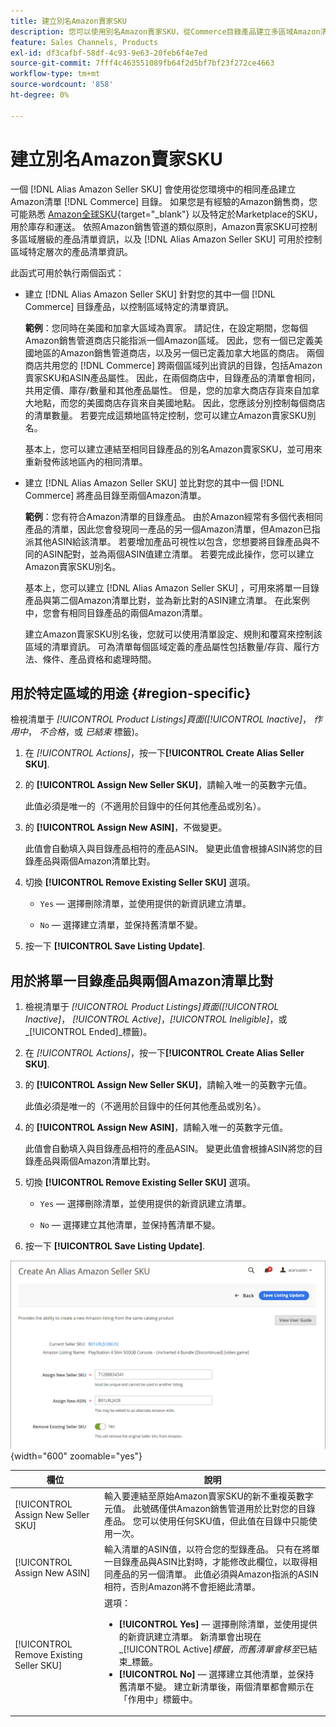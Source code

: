 ```yaml
---
title: 建立別名Amazon賣家SKU
description: 您可以使用別名Amazon賣家SKU，從Commerce目錄產品建立多區域Amazon清單。
feature: Sales Channels, Products
exl-id: df3cafbf-58df-4c93-9e63-20feb6f4e7ed
source-git-commit: 7fff4c463551089fb64f2d5bf7bf23f272ce4663
workflow-type: tm+mt
source-wordcount: '858'
ht-degree: 0%

---
```


# 建立別名Amazon賣家SKU

一個 [!DNL Alias Amazon Seller SKU] 會使用從您環境中的相同產品建立Amazon清單 [!DNL Commerce] 目錄。 如果您是有經驗的Amazon銷售商，您可能熟悉 [Amazon全球SKU](https://sellercentral.amazon.com/gp/help/external/help.html?itemID=201394090){target="_blank"} 以及特定於Marketplace的SKU，用於庫存和運送。 依照Amazon銷售管道的類似原則，Amazon賣家SKU可控制多區域層級的產品清單資訊，以及 [!DNL Alias Amazon Seller SKU] 可用於控制區域特定層次的產品清單資訊。

此函式可用於執行兩個函式：

- 建立 [!DNL Alias Amazon Seller SKU] 針對您的其中一個 [!DNL Commerce] 目錄產品，以控制區域特定的清單資訊。

  **範例**：您同時在美國和加拿大區域為賣家。 請記住，在設定期間，您每個Amazon銷售管道商店只能指派一個Amazon區域。 因此，您有一個已定義美國地區的Amazon銷售管道商店，以及另一個已定義加拿大地區的商店。 兩個商店共用您的 [!DNL Commerce] 跨兩個區域列出資訊的目錄，包括Amazon賣家SKU和ASIN產品屬性。 因此，在兩個商店中，目錄產品的清單會相同，共用定價、庫存/數量和其他產品屬性。 但是，您的加拿大商店存貨來自加拿大地點，而您的美國商店存貨來自美國地點。 因此，您應該分別控制每個商店的清單數量。 若要完成這類地區特定控制，您可以建立Amazon賣家SKU別名。

  基本上，您可以建立連結至相同目錄產品的別名Amazon賣家SKU，並可用來重新發佈該地區內的相同清單。

- 建立 [!DNL Alias Amazon Seller SKU] 並比對您的其中一個 [!DNL Commerce] 將產品目錄至兩個Amazon清單。

  **範例**：您有符合Amazon清單的目錄產品。 由於Amazon經常有多個代表相同產品的清單，因此您會發現同一產品的另一個Amazon清單，但Amazon已指派其他ASIN給該清單。 若要增加產品可視性以包含，您想要將目錄產品與不同的ASIN配對，並為兩個ASIN值建立清單。 若要完成此操作，您可以建立Amazon賣家SKU別名。

  基本上，您可以建立 [!DNL Alias Amazon Seller SKU] ，可用來將單一目錄產品與第二個Amazon清單比對，並為新比對的ASIN建立清單。 在此案例中，您會有相同目錄產品的兩個Amazon清單。

  建立Amazon賣家SKU別名後，您就可以使用清單設定、規則和覆寫來控制該區域的清單資訊。 可為清單每個區域定義的產品屬性包括數量/存貨、履行方法、條件、產品資格和處理時間。

## 用於特定區域的用途 {#region-specific}

檢視清單于 _[!UICONTROL Product Listings]_頁面(_[!UICONTROL Inactive]_， _作用中_， _不合格_，或 _已結束_ 標籤)。

1. 在 _[!UICONTROL Actions]_，按一下&#x200B;**[!UICONTROL Create Alias Seller SKU]**.

1. 的 **[!UICONTROL Assign New Seller SKU]**，請輸入唯一的英數字元值。

   此值必須是唯一的（不適用於目錄中的任何其他產品或別名）。

1. 的 **[!UICONTROL Assign New ASIN]**，不做變更。

   此值會自動填入與目錄產品相符的產品ASIN。 變更此值會根據ASIN將您的目錄產品與兩個Amazon清單比對。

1. 切換 **[!UICONTROL Remove Existing Seller SKU]** 選項。

   - `Yes`  — 選擇刪除清單，並使用提供的新資訊建立清單。

   - `No`  — 選擇建立清單，並保持舊清單不變。

1. 按一下 **[!UICONTROL Save Listing Update]**.

## 用於將單一目錄產品與兩個Amazon清單比對

1. 檢視清單于 _[!UICONTROL Product Listings]_頁面(_[!UICONTROL Inactive]_， _[!UICONTROL Active]_，_[!UICONTROL Ineligible]_，或 _[!UICONTROL Ended]_標籤)。

1. 在 _[!UICONTROL Actions]_，按一下&#x200B;**[!UICONTROL Create Alias Seller SKU]**.

1. 的 **[!UICONTROL Assign New Seller SKU]**，請輸入唯一的英數字元值。

   此值必須是唯一的（不適用於目錄中的任何其他產品或別名）。

1. 的 **[!UICONTROL Assign New ASIN]**，請輸入唯一的英數字元值。

   此值會自動填入與目錄產品相符的產品ASIN。 變更此值會根據ASIN將您的目錄產品與兩個Amazon清單比對。

1. 切換 **[!UICONTROL Remove Existing Seller SKU]** 選項。

   - `Yes`  — 選擇刪除清單，並使用提供的新資訊建立清單。

   - `No`  — 選擇建立其他清單，並保持舊清單不變。

1. 按一下 **[!UICONTROL Save Listing Update]**.

![建立別名Amazon賣家SKU](assets/amazon-alias-sku-create.png){width="600" zoomable="yes"}

| 欄位 | 說明 |
|-----------------------------------------|----------------------------------------------------------------------------------------------------------------------------------------------------------------------------------------------------------------------------------------------------------------------------------------------------------------------------------------------------------------------------------------------------------------------------|
| [!UICONTROL Assign New Seller SKU] | 輸入要連結至原始Amazon賣家SKU的新不重複英數字元值。 此號碼僅供Amazon銷售管道用於比對您的目錄產品。 您可以使用任何SKU值，但此值在目錄中只能使用一次。 |
| [!UICONTROL Assign New ASIN] | 輸入清單的ASIN值，以符合您的型錄產品。 只有在將單一目錄產品與ASIN比對時，才能修改此欄位，以取得相同產品的另一個清單。 此值必須與Amazon指派的ASIN相符，否則Amazon將不會拒絕此清單。 |
| [!UICONTROL Remove Existing Seller SKU] | 選項：<ul><li>**[!UICONTROL Yes]**  — 選擇刪除清單，並使用提供的新資訊建立清單。 新清單會出現在 _[!UICONTROL Active]_標籤，而舊清單會移至_&#x200B;已結束&#x200B;_標籤。</li><li>**[!UICONTROL No]**  — 選擇建立其他清單，並保持舊清單不變。 建立新清單後，兩個清單都會顯示在「作用中」標籤中。</li></ul> |
